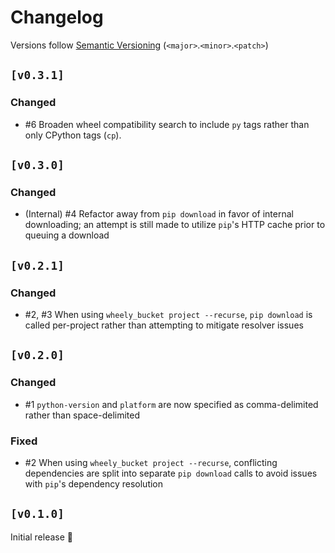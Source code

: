 # Changelog

Versions follow [Semantic Versioning](https://semver.org/spec/v2.0.0.html) (`<major>`.`<minor>`.`<patch>`)

## `[v0.3.1]`

### Changed
* #6 Broaden wheel compatibility search to include `py` tags rather than only CPython tags (`cp`).

## `[v0.3.0]`

### Changed
* (Internal) #4 Refactor away from `pip download` in favor of internal downloading; an attempt is still made to utilize `pip`'s HTTP cache prior to queuing a download

## `[v0.2.1]`

### Changed
* #2, #3 When using `wheely_bucket project --recurse`, `pip download` is called per-project rather than attempting to mitigate resolver issues

## `[v0.2.0]`

### Changed
* #1 `python-version` and `platform` are now specified as comma-delimited rather than space-delimited

### Fixed
* #2 When using `wheely_bucket project --recurse`, conflicting dependencies are split into separate `pip download` calls to avoid issues with `pip`'s dependency resolution

## `[v0.1.0]`

Initial release 🎉
